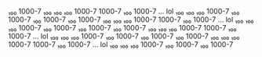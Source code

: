 ₁₀₀ 1000-7 ₁₀₀ ₁₀₀ ₁₀₀ 1000-7 1000-7 ₁₀₀ 1000-7 ... lol ₁₀₀ ₁₀₀ ₁₀₀ 1000-7 ₁₀₀ 1000-7 ₁₀₀ 1000-7 ₁₀₀ 1000-7 ₁₀₀ ₁₀₀ ₁₀₀ 1000-7 1000-7 ₁₀₀ 1000-7 ... lol ₁₀₀ ₁₀₀ ₁₀₀ 1000-7 ₁₀₀ 1000-7 ₁₀₀ 1000-7 ₁₀₀ 1000-7 ₁₀₀ ₁₀₀ ₁₀₀ 1000-7 1000-7 ₁₀₀ 1000-7 ... lol ₁₀₀ ₁₀₀ ₁₀₀ 1000-7 ₁₀₀ 1000-7 ₁₀₀ 1000-7 ₁₀₀ 1000-7 ₁₀₀ ₁₀₀ ₁₀₀ 1000-7 1000-7 ₁₀₀ 1000-7 ... lol ₁₀₀ ₁₀₀ ₁₀₀ 1000-7 ₁₀₀ 1000-7 ₁₀₀ 1000-7
